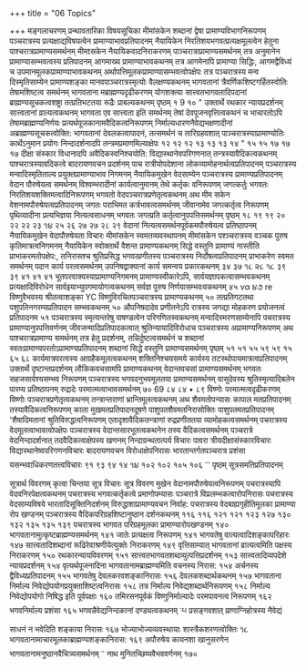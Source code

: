 +++
title = "06 Topics"

+++
मङ्गलाचरणम् 
प्रन्थावतारिका 
विषयसूचिका 
मीमांसकेन शब्दानां द्वेषा प्रामाण्यविभागनिरूपणम् 
पञ्चरात्रस्य प्रत्यक्षाद्यविषयत्वेन प्रामाण्याभावप्रतिपादनम् 
नैयायिकेन निरतिशयभगवत्प्रत्यक्षमूलत्वेन हेतुना पाश्चरात्रप्रामाण्यसमर्थनम् 
मीमtसकेन नैयायिकवादनिराकरणम् पाञ्चरात्राप्रामाण्यसमर्थनम् 
तत्र अनुमानेन प्रामाण्यासम्भवत्वस्य प्रतिपादनम् 
आगमाख्य प्रामाण्याभावकथनम् 
तत्र आगमेनापि प्रामाण्या सिद्धिः, आगमद्वैविध्यं च 
उपमानमूलकप्रामाण्याभावकथनम् अर्थापत्तिमूलकप्रामाण्यासम्भवत्वोपक्षेपः 
तत्र पञ्चरात्रस्य मन्व दिस्मृतिसाम्येन प्रामाण्यशङ्का 
मानवपाञ्चरात्रस्मृत्योः वैलक्षण्यकथनम् भागवतानां त्रैवर्णिकशिष्टगर्हितस्वोतिः 
तेषामशिष्टत्व समर्थनम् 
भागवताना मब्राह्मण्यदृढीकरणम् 
योगशक्त्या सात्त्वतभागवतादिपदानां ब्राह्मण्यसूचकत्वशष्ट्रा 
तत्प्रतिभटतया रूढैः प्राबल्यकथनम् 
पृष्ठम् 
१ 
9 
१० 
" 
उक्तार्थे रथकार न्यायप्रदर्शनम् 
सात्त्वतानां व्रात्यत्वकथनम् 
भागवता एव सात्त्वता इति समर्थनम् 
तेषां देवपूजनवृत्तित्वकथनं च 
भाचारतोऽपि तेषामब्राह्मण्यनिर्णयः 
प्रत्यर्थपूजकानामवैदिकत्वनिरूपणम् 
निर्माल्यधारणनैवेद्यभक्षणादीनां अब्राह्मण्यसूचकत्वोक्ति: 
भागवतानां देवलकत्वापादनं, तत्समर्थनं च 
तारिग्रहवशात् पाञ्चरात्रस्याप्रामाण्योतिः 
कार्थेऽनुमान प्रयोगः 
निन्दादर्शनादपि तन्त्रमप्रमाणमिल्याक्षेपः 
१२ 
१२ 
१२ 
१३ 
१३ 
१३ 
१४ 
" 
१५ 
१५ 
१७ 
१७ 
१७ 
दीक्षा संस्कार विधानादपि अवैदिकस्वनिश्चयोति: विद्यास्थानेवपरिगणनात् तन्त्रस्यावैदिकत्वकथनम् पाश्चरात्रस्यावदिकत्वे बादरायणवचन प्रदर्शनम् 
पाच रात्रीयोपदेशाना लोकव्यामोहनार्थत्वप्रतिपादनम् पञ्चरात्रस्य मन्वादिस्मृतिताल्य प्रयुक्तप्रामाण्याभाव निगमनम् नैयायिकमुखेन वेदसाम्येन पञ्चरात्रस्य प्रामाण्यप्रतिपादनम् वेदान पौरुषेयत्व समर्थनम् 
विश्वम्भरादीनां कार्यत्वानुमानम् तेथे कर्तृकः वनिरूपणम् 
जगत्कर्तुः भगवतः निरतिशयशक्तिमत्वादिनिरूपणम् 
भगवतो वेदपञ्चरात्रप्रणेतृत्वकथनम् 
अथ मीम सकेन वेशनामपौरुषेयत्वप्रतिपादनम् 
जगतः पराभिमत कर्त्रभावत्वसमर्थनम् जीवानामेव जगत्कर्तृत्व निरूपणम् 
पृथिव्यादीना प्रत्यभिज्ञया नित्यत्वसाधनम् भगवतः जगत्प्रति कर्तृत्वानुपपत्तिसमर्थनम् 
पृष्ठम् 
१८ 
१९ 
१९ 
२० 
२२ 
२२ 
२३ 
૧૪ 
२५ 
२६ 
२७ 
२७ 
२८ 
२९ 
वेदानां नित्यत्वसमर्थनपूर्वकमपौरुषेयत्व प्रतिष्ठापनम् 
नैयायिकमुखेन वेदापौरुषेयता विचारः 
मीमांसकेन स्वमतव्यवस्थापनम् 
मीमांसकेन पश्ञ्चरात्रस्य वञ्चक पुरुष कृतिमात्रत्वनिगमनम् 
नैयायिकेन स्वोक्तार्थे वैशन्त प्रामाण्यकथनम् 
सिद्धे वस्तुनि प्रामाण्यं नास्तीति प्राभाकरमतोपक्षेप:, तनिरासश्च 
श्रुतिप्रसिद्ध भगवत्प्रणीतस्य पञ्चरात्रस्य निर्दोषत्वप्रतिपादनम् 
प्राभाकरेण स्वमत समर्थनम् 
पदान कार्य परत्वसमर्थनम् 
उपनिषद्वाक्यानां कार्य समन्वय प्रकारकथनम् 
३४ 
३७ 
૧૮ 
૨૮ 
૧૮ 
३९ 
३९ 
४१ 
४१ 
४१ 
भूतपरवाक्यस्याप्रामाण्यनिगमनम् 
प्रामाण्यस्वीकारेऽपि, सार्वयज्ञापकत्वासम्भवकथनम् 
प्रत्यक्षादिविरोधेन सार्वइयाभ्युपगमायोगत्वकथनम् 
सर्वज्ञ पुरुष निर्णयासम्भवःवकथनम् 
४५ 
να 
૪૭ 
re 
विष्णुवैभवस्य श्रीतत्वाशङ्का 
YC 
विष्णुविरचितपञ्चरात्रस्य प्रामाण्यकथनम् 
५० 
तत्प्रतिगटतथा पशुपतिनगरम्यप्रतिपादन सम्भवकथनम् 
५० 
औपनिषदादेव प्रणीतनेऽपि 
रात्रस्य जगद्या मोहकरण प्रयोजनत्वं प्रतिपादनम 
५१ 
पञ्चरात्रस्य स्मृत्यन्तरेषु पाषण्डत्वेन परिगणितस्वकथनम् 
मन्वादिस्मरणसाम्येनापि पचरात्रस्य प्रामाण्यानुपपत्तिवर्णनम् 
जीवजन्मादिप्रतिपादकत्वात् श्रुतिन्यायादिविरोधाच पञ्चरात्रस्य अप्रामाण्यनिरूपणम् 
अथ पाश्चरात्रप्रामाण्य समर्थनम् 
तत्र हेतु प्रदर्शनम्, तन्निर्दुष्टत्वसमर्थनं च 
शब्दानां स्वतःप्रामाण्यपरतोऽप्रामाण्यप्रतिपादनम् 
शब्दानां सिद्धे वस्तुनि प्रामाण्यसमर्थनम् 
पृष्ठम् 
५१ 
५१ 
५५ 
५९ 
५९ 
१५ 
६५ 
६८ 
कार्यमात्रपरत्वस्य आग्रहैकमूलत्वकथनम् 
शक्तिनिश्चयसमये कार्यस्य तटस्थोपायमात्रत्वप्रतिपादनम् 
उक्तार्थे दृष्टान्तप्रदर्शनम् 
लौकिकवचसामपि प्रामाण्यकथनम् 
वेदान्तवचसां प्रामाण्यसमर्थनम् 
भगवतः सहजसार्वश्यसम्भव निरूपणम् 
पञ्चरात्रस्य भगवदनुभवमूलतया प्रामाण्यसमर्थनम् 
वासुदेवस्य श्रुतिस्मृत्यादिबलेन पारम्य प्रतिष्ठापनम् रुद्रादेः परमात्मत्वाभावसमर्थनम् 
७० 
69 
८४ 
८४ 
• 
८९ 
विष्णोः परमात्मत्वदृढीकरणम् 
विष्णोः पञ्चरात्रप्रणेतृत्वकथनम् 
तन्त्रान्तराणां भ्रान्तिमूलत्वकथनम् 
अथ शैवमतोपन्यासः 
कापाल मतप्रतिपादनम् तस्यावैदिकत्वनिरूपणम् 
काला मुखमतप्रतिपादनदूषणे 
पाशुपतशैवमतनिरासोक्तिः 
पाशुपतमतप्रतिपादनम् 
'शैषादिमतानां श्रुतिविरुद्धत्वनिरूपणम् 
एतादृशावैदिकतन्त्राणां रुद्रप्रणीततया व्यामोहकत्वसमर्थनम् पचरात्रस्य वेदमूलत्वाभावत्वोपक्षेपः 
पञ्चरात्रस्य वेदान्तसारभूतत्वकथनेन तस्य वैदिकत्वसमर्थनम् पञ्चरात्रे वेदनिन्दादर्शनात् तदवैदिकत्वाक्षेपस्य खणनम् निन्दाग्रन्थतात्पर्य विचारः 
पावरा त्रीयदीक्षासंस्कारविचारः 
विद्यास्थानेष्वपरिगणनविचारः 
बादरायणवचन विरोधाक्षेपनिरासः 
भारतान्तर्गतपञ्चरात्र प्रशंसा 
यसन्भवाधिकरणतत्त्वविचारः 
९१ 
९३ 
९४ 
१४ 
૧૪ 
१०२ 
१०२ 
१०५ 
१०६ 
་་་ 
पृष्ठम् 
सूत्रसमतिप्रतिपादनम् सूत्रार्थ विवरणम् 
कृत्वा चिन्तया सूत्र विचारः 
सूत्र विवरण मुखेन वेदानामपौरुषेयत्वनिरूपणम् पचरात्रस्यापि वेदवनिरपेक्षत्वकथनम् पचरात्रस्य भगवत्कर्तृकत्वे प्रमाणोपम्यासः पञ्चरात्रे विप्रलम्भकत्वारोपनिरासः 
पचरात्रस्य वेदसाम्यविषये भारतादिसूक्तिनिदर्शनम् विरुद्धाशाप्रामाण्यवचन निर्वाह: 
पचरात्रस्य वेदबाह्यगृहीतिमूलका प्रामाण्या रोप खण्डनम् पञ्चरात्रस्य वैदिकपरिग्रहशिष्टानुष्ठान दर्शनकथनम् 
११६ 
११६ 
१२१ 
१२१ 
१२३ 
१२७ 
१३० 
१३२ 
१३५ 
१३५ 
१३९ 
पचरात्रस्य भागवत परिग्रहमूलका प्रामाण्यारोपखण्डनम् 
१४० 
भागवतानामुत्कृष्टब्राह्मण्यसमर्थनम् 
१४१ 
जातेः प्रत्यक्षत्व निरूपणम् 
१४१ 
भागवतेषु वात्यत्वादिशङ्कापरिहारः 
१४७ 
सात्त्वतादिशब्दानां रूढिरेवाश्रणीयेत्युक्तेः निराकरणम् 
१४९ 
वृत्तिसाम्यात् भागवतानां व्रात्यत्वमिति पक्षस्य निराकरणम् 
१५० 
रथकारन्यायविवरणम् 
१५१ 
सात्त्वतभागवतशब्दव्युत्पत्तिप्रदर्शनम् 
१५३ 
सात्त्वतादिव्यपदेशे न्यायप्रदर्शनम् 
१५४ 
वृत्यर्थपूजनादिना भागवतानामब्राह्मण्यमिति वचनस्य निरास: 
१५४ 
अर्चनस्य द्वैविध्यप्रतिपादनम् 
१५५ 
भागवतेषु देवलकरवशङ्कानिरासः 
१५६ 
देवलकशब्दार्थकथनम् 
१५७ 
भागवताना निर्माल्य निवेद्योपयोगप्रयुक्ताशिष्टत्वनिरासः 
१५८ 
तत्र निर्माल्य निवेद्यशब्दार्थनिरूपणम् 
१५८ 
निर्माल्य निवेद्योपयोगो निषिद्ध इति पूर्वपक्षाः 
१६० 
तमिरसनपूर्वकं विष्णुनिर्माल्यादेः परमपावनत्व निरूपणम् 
१६२ 
भगवनिर्माल्य प्रशंसा 
१६५ 
भगवन्नैवेद्यनिन्दकानां दण्ड्यत्वकथनम् 
་པ 
प्रसङ्गवशात् प्राणाग्निहोत्रस्य नैवेद्यं साधनं न भवेदिति शङ्काया निरासः 
१६७ 
भोज्याभोज्यव्यवस्थायाः शास्त्रैकशरणत्वोक्तिः 
૧૮ 
भागवतानामाचारमूलकाब्राह्मण्यशङ्कानिरास: 
१६९ 
अपौरुषेय कायनशा खानुसरणेन भागवतानामनुष्ठानवैचित्र्यसमर्थनम् 
་་ 
नाथ मुनितच्छिष्यवैभववर्णनम् 
१७० 
